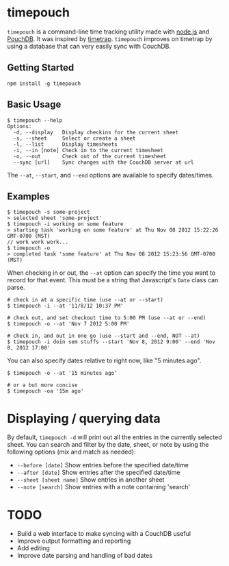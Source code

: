 # timepouch

`timepouch` is a command-line time tracking utility made with [node.js](http://nodejs.org) and [PouchDB](http://pouchdb.com). It was inspired by [timetrap](https://github.com/samg/timetrap). `timepouch` improves on timetrap by using a database that can very easily sync with CouchDB.

## Getting Started

    npm install -g timepouch

## Basic Usage

    $ timepouch --help
    Options:
      -d, --display   Display checkins for the current sheet
      -s, --sheet     Select or create a sheet
      -l, --list      Display timesheets
      -i, --in [note] Check in to the current timesheet
      -o, --out       Check out of the current timesheet
      --sync [url]    Sync changes with the CouchDB server at url

The `--at`, `--start`, and `--end` options are available to specify dates/times.

## Examples

    $ timepouch -s some-project
    > selected sheet 'some-project'
    $ timepouch -i working on some feature
    > starting task 'working on some feature' at Thu Nov 08 2012 15:22:26 GMT-0700 (MST)
    // work work work...
    $ timepouch -o
    > completed task 'some feature' at Thu Nov 08 2012 15:23:56 GMT-0700 (MST)

When checking in or out, the `--at` option can specify the time you want to
record for that event. This must be a string that Javascript's `Date` class can
parse.

    # check in at a specific time (use --at or --start)
    $ timepouch -i --at '11/8/12 10:37 PM'

    # check out, and set checkout time to 5:00 PM (use --at or --end)
    $ timepouch -o --at 'Nov 7 2012 5:00 PM'

    # check in, and out in one go (use --start and --end, NOT --at)
    $ timepouch -i doin sem stuffs --start 'Nov 8, 2012 9:00' --end 'Nov 8, 2012 17:00'

You can also specify dates relative to right now, like "5 minutes ago".

    $ timepouch -o --at '15 minutes ago'

    # or a but more concise
    $ timepouch -oa '15m ago'

# Displaying / querying data

By default, `timepouch -d` will print out all the entries in the currently
selected sheet. You can search and filter by the date, sheet, or note by using
the following options (mix and match as needed):

- `--before [date]` Show entries before the specified date/time
- `--after [date]` Show entries after the specified date/time
- `--sheet [sheet name]` Show entries in another sheet
- `--note [search]` Show entries with a note containing 'search'

# TODO

- Build a web interface to make syncing with a CouchDB useful
- Improve output formatting and reporting
- Add editing
- Improve date parsing and handling of bad dates
